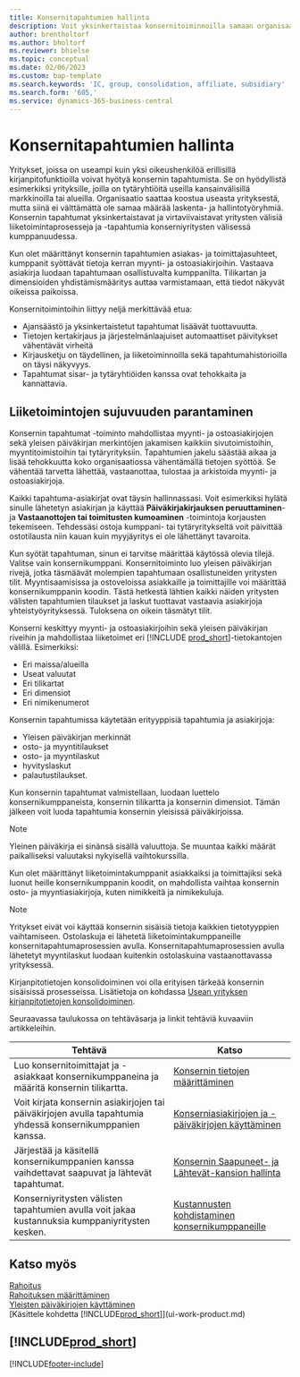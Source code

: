 ```yaml
---
title: Konsernitapahtumien hallinta
description: Voit yksinkertaistaa konsernitoiminnoilla samaan organisaatioon kuuluvien yritysten välisiä liiketoimintaprosesseja ja tapahtumia.
author: brentholtorf
ms.author: bholtorf
ms.reviewer: bhielse
ms.topic: conceptual
ms.date: 02/06/2023
ms.custom: bap-template
ms.search.keywords: 'IC, group, consolidation, affiliate, subsidiary'
ms.search.form: '605,'
ms.service: dynamics-365-business-central
---
```

# Konsernitapahtumien hallinta

Yritykset, joissa on useampi kuin yksi oikeushenkilöä erillisillä kirjanpitofunktioilla voivat hyötyä konsernin tapahtumista. Se on hyödyllistä esimerkiksi yrityksille, joilla on tytäryhtiöitä useilla kansainvälisillä markkinoilla tai alueilla. Organisaatio saattaa koostua useasta yrityksestä, mutta siinä ei välttämättä ole samaa määrää laskenta- ja hallintotyöryhmiä. Konsernin tapahtumat yksinkertaistavat ja virtaviivaistavat yritysten välisiä liiketoimintaprosesseja ja -tapahtumia konserniyritysten välisessä kumppanuudessa.

Kun olet määrittänyt konsernin tapahtumien asiakas- ja toimittajasuhteet, kumppanit syöttävät tietoja kerran myynti- ja ostoasiakirjoihin. Vastaava asiakirja luodaan tapahtumaan osallistuvalta kumppanilta. Tilikartan ja dimensioiden yhdistämismääritys auttaa varmistamaan, että tiedot näkyvät oikeissa paikoissa.  

Konsernitoimintoihin liittyy neljä merkittävää etua:  

* Ajansäästö ja yksinkertaistetut tapahtumat lisäävät tuottavuutta.  
* Tietojen kertakirjaus ja järjestelmänlaajuiset automaattiset päivitykset vähentävät virheitä  
* Kirjausketju on täydellinen, ja liiketoiminnoilla sekä tapahtumahistorioilla on täysi näkyvyys.  
* Tapahtumat sisar- ja tytäryhtiöiden kanssa ovat tehokkaita ja kannattavia.  

## Liiketoimintojen sujuvuuden parantaminen  

Konsernin tapahtumat -toiminto mahdollistaa myynti- ja ostoasiakirjojen sekä yleisen päiväkirjan merkintöjen jakamisen kaikkiin sivutoimistoihin, myyntitoimistoihin tai tytäryrityksiin. Tapahtumien jakelu säästää aikaa ja lisää tehokkuutta koko organisaatiossa vähentämällä tietojen syöttöä. Se vähentää tarvetta lähettää, vastaanottaa, tulostaa ja arkistoida myynti- ja ostoasiakirjoja.  

Kaikki tapahtuma-asiakirjat ovat täysin hallinnassasi. Voit esimerkiksi hylätä sinulle lähetetyn asiakirjan ja käyttää **Päiväkirjakirjauksen peruuttaminen**- ja **Vastaanottojen tai toimitusten kumoaminen** -toimintoja korjausten tekemiseen. Tehdessäsi ostoja kumppani- tai tytäryritykseltä voit päivittää ostotilausta niin kauan kuin myyjäyritys ei ole lähettänyt tavaroita.  

Kun syötät tapahtuman, sinun ei tarvitse määrittää käytössä olevia tilejä. Valitse vain konsernikumppani. Konsernitoiminto luo yleisen päiväkirjan rivejä, jotka täsmäävät molempien tapahtumaan osallistuneiden yritysten tilit. Myyntisaamisissa ja ostoveloissa asiakkaille ja toimittajille voi määrittää konsernikumppanin koodin. Tästä hetkestä lähtien kaikki näiden yritysten välisten tapahtumien tilaukset ja laskut tuottavat vastaavia asiakirjoja yhteistyöyrityksessä. Tuloksena on oikein täsmätyt tilit.  

Konserni keskittyy myynti- ja ostoasiakirjoihin sekä yleisen päiväkirjan riveihin ja mahdollistaa liiketoimet eri [!INCLUDE [prod_short](includes/prod_short.md)]-tietokantojen välillä. Esimerkiksi:

* Eri maissa/alueilla
* Useat valuutat
* Eri tilikartat
* Eri dimensiot
* Eri nimikenumerot  

Konsernin tapahtumissa käytetään erityyppisiä tapahtumia ja asiakirjoja:  

* Yleisen päiväkirjan merkinnät
* osto- ja myyntitilaukset
* osto- ja myyntilaskut
* hyvityslaskut
* palautustilaukset.

Kun konsernin tapahtumat valmistellaan, luodaan luettelo konsernikumppaneista, konsernin tilikartta ja konsernin dimensiot. Tämän jälkeen voit luoda tapahtumia konsernin yleisissä päiväkirjoissa.

> [!NOTE]
> Yleinen päiväkirja ei sinänsä sisällä valuuttoja. Se muuntaa kaikki määrät paikalliseksi valuutaksi nykyisellä vaihtokurssilla.

Kun olet määrittänyt liiketoimintakumppanit asiakkaiksi ja toimittajiksi sekä luonut heille konsernikumppanin koodit, on mahdollista vaihtaa konsernin osto- ja myyntiasiakirjoja, kuten nimikkeitä ja nimikekuluja. 

> [!NOTE]
> Yritykset eivät voi käyttää konsernin sisäisiä tietoja kaikkien tietotyyppien vaihtamiseen. Ostolaskuja ei lähetetä liiketoimintakumppaneille konsernitapahtumaprosessien avulla. Konsernitapahtumaprosessien avulla lähetetyt myyntilaskut luodaan kuitenkin ostolaskuina vastaanottavassa yrityksessä.

Kirjanpitotietojen konsolidoiminen voi olla erityisen tärkeää konsernin sisäisissä prosesseissa. Lisätietoja on kohdassa [Usean yrityksen kirjanpitotietojen konsolidoiminen](finance-consolidated-company-reporting.md).

Seuraavassa taulukossa on tehtäväsarja ja linkit tehtäviä kuvaaviin artikkeleihin.

|Tehtävä |Katso|
|---|---|
|Luo konsernitoimittajat ja -asiakkaat konsernikumppaneina ja määritä konsernin tilikartta.|[Konsernin tietojen määrittäminen](intercompany-how-setup.md)|
|Voit kirjata konsernin asiakirjojen tai päiväkirjojen avulla tapahtumia yhdessä konsernikumppanien kanssa.|[Konserniasiakirjojen ja -päiväkirjojen käyttäminen](intercompany-how-work-documents-journals.md)|
|Järjestää ja käsitellä konsernikumppanien kanssa vaihdettavat saapuvat ja lähtevät tapahtumat.|[Konsernin Saapuneet- ja Lähtevät-kansion hallinta](intercompany-how-manage-intercompany-inbox.md)|
|Konserniyritysten välisten tapahtumien avulla voit jakaa kustannuksia kumppaniyritysten kesken.|[Kustannusten kohdistaminen konsernikumppaneille](intercompany-allocate-costs.md)|

## Katso myös

[Rahoitus](finance.md)  
[Rahoituksen määrittäminen](finance-setup-finance.md)  
[Yleisten päiväkirjojen käyttäminen](ui-work-general-journals.md)  
[Käsittele kohdetta [!INCLUDE[prod_short](includes/prod_short.md)]](ui-work-product.md)

## [!INCLUDE[prod_short](includes/free_trial_md.md)]  


[!INCLUDE[footer-include](includes/footer-banner.md)]
